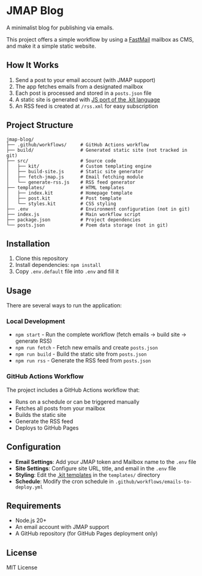 # JMAP Blog

A minimalist blog for publishing via emails.

This project offers a simple workflow by using a [FastMail](https://fastmail.com) mailbox as CMS, and make it a simple static website.

## How It Works

1. Send a post to your email account (with JMAP support)
2. The app fetches emails from a designated mailbox
3. Each post is processed and stored in a `posts.json` file
4. A static site is generated with [JS port of the .kit language](https://codekitapp.com/help/kit/)
5. An RSS feed is created at `/rss.xml` for easy subscription

## Project Structure

```
jmap-blog/
├── .github/workflows/     # GitHub Actions workflow
├── build/                 # Generated static site (not tracked in git)
├── src/                   # Source code
│   ├── kit/               # Custom templating engine
│   ├── build-site.js      # Static site generator
│   ├── fetch-jmap.js      # Email fetching module
│   └── generate-rss.js    # RSS feed generator
├── templates/             # HTML templates
│   ├── index.kit          # Homepage template
│   ├── post.kit           # Post template
│   └── styles.kit         # CSS styling
├── .env                   # Environment configuration (not in git)
├── index.js               # Main workflow script
├── package.json           # Project dependencies
└── posts.json             # Poem data storage (not in git)
```

## Installation

1. Clone this repository
2. Install dependencies: `npm install`
3. Copy `.env.default` file into `.env` and fill it

## Usage

There are several ways to run the application:

### Local Development

- `npm start` - Run the complete workflow (fetch emails → build site → generate RSS)
- `npm run fetch` - Fetch new emails and create `posts.json`
- `npm run build` - Build the static site from `posts.json`
- `npm run rss` - Generate the RSS feed from `posts.json`

### GitHub Actions Workflow

The project includes a GitHub Actions workflow that:

- Runs on a schedule or can be triggered manually
- Fetches all posts from your mailbox
- Builds the static site
- Generate the RSS feed
- Deploys to GitHub Pages

## Configuration

- **Email Settings**: Add your JMAP token and Mailbox name to the `.env` file
- **Site Settings**: Configure site URL, title, and email in the `.env` file
- **Styling**: Edit the [.kit templates](https://codekitapp.com/help/kit/) in the `templates/` directory
- **Schedule**: Modify the cron schedule in `.github/workflows/emails-to-deploy.yml`

## Requirements

- Node.js 20+
- An email account with JMAP support
- A GitHub repository (for GitHub Pages deployment only)

## License

MIT License
